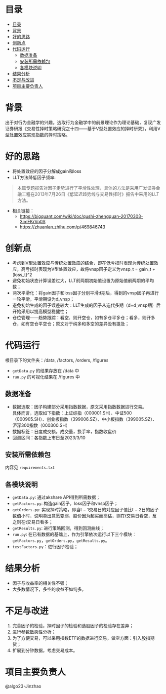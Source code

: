 # 目录
- [目录](#目录)
- [背景](#背景)
- [好的思路](#好的思路)
- [创新点](#创新点)
- [代码运行](#代码运行)
  - [数据准备](#数据准备)
  - [安装所需依赖包](#安装所需依赖包)
  - [各模块说明](#各模块说明)
- [结果分析](#结果分析)
- [不足与改进](#不足与改进)
- [项目主要负责人](#项目主要负责人)
# 背景
出于对行为金融学的兴趣，选取行为金融学中的前景理论作为理论基础，复现广发证券研报《交易性择时策略研究之十四——基于V型处置效应的择时研究》，利用V型处置效应实现指数的择时策略。
# 好的思路
- 将处置效应的因子分解成gain和loss
- LLT方法降低因子频率:  
>本篇专题报告对因子走势进行了平滑性处理，具体的方法是采用广发证券金融工程在2013年7月26日《低延迟趋势线与交易性择时》报告中采用的LLT方法。
- 相关链接：
  - https://bigquant.com/wiki/doc/qushi-zhengquan-20170303-3imEKrVq0S  
  - https://zhuanlan.zhihu.com/p/469846743
# 创新点
- 考虑到V型处置效应与传统处置效应的结合，即在低亏损时表现为传统处置效应，高亏损时表现为V型处置效应，故将vnsp因子定义为vnsp_t = gain_t + (loss_t)^2
- 避免初始状态计算误差过大，LLT前两期初始值设置为原始值前两期的平均数；
- 两次平滑化：将gain因子和loss因子分别平滑d期后，得到的vnsp因子再进行一轮平滑，平滑期设为d_vnsp；
- 避免初始生成的因子误差较大：LLT生成的因子从迭代多期（d+d_vnsp期）后开始采用以提高模型稳健性；
- 仓位管理——趋势跟踪：看空，则开空仓，如有多仓平多仓；看多，则开多仓，如有空仓平空仓；原文对于纯多和多空的差异没有提及；  
# 代码运行
根目录下的文件夹：/data, /factors, /orders, /figures  
- `getData.py` 的结果存放在 /data 中
- `run.py` 的可视化结果在 /figures 中
## 数据准备
- 数据选取：因子构建部分采用指数数据，原文采用指数数据进行交易。  
具体而言，选取如下指数：上证综指（000001.SH）、中证500（000905.SH）、创业板指数（399006.SZ）、中小板指数（399005.SZ）、沪深300指数（000300.SH）
- 数据标签：日度成交额，成交量，换手率，指数收盘价
- 回测区间：各指数上市日至2023/3/10  
## 安装所需依赖包
内容见 `requirements.txt`
## 各模块说明
- `getData.py`: 通过akshare API得到所需数据；   
- `getFactors.py`: 构造gain因子，loss因子和vnsp因子；  
- `getOrders.py`: 实现择时策略，即当t − 1交易日的对应因子值比t − 2日的因子数值小时，说明卖出意愿变弱，股价因为超买而高估，则在t交易日看空，反之则在t交易日看多；
- `getResults.py`: 进行策略回测，得到回测曲线；
- `run.py`: 在已有数据的基础上，作为引擎依次运行以下三个模块：`getFactors.py`，`getOrders.py`，`getResults.py`。
- `testFactors.py`：进行因子检验；
# 结果分析
- 因子与收益率的相关性不强；
- 大多数情况下，多空的收益不如纯多。
# 不足与改进
1. 完善因子的检验，择时因子的检验和选股因子的检验存在差异；
2. 进行参数敏感性分析；
3. 为了方便交易，可以采用指数ETF的数据进行交易，做空方面：引入股指期货；
4. 扩展到分钟数据，考虑交易成本。
# 项目主要负责人
@algo23-Jinzhao